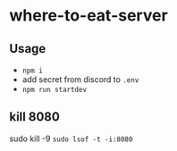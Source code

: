 # where-to-eat-server

## Usage
- `npm i`
- add secret from discord to `.env`
- `npm run startdev`

## kill 8080
sudo kill -9 `sudo lsof -t -i:8080`